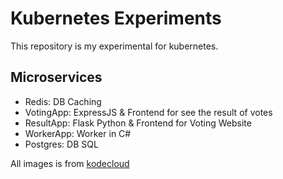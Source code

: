 # Kubernetes Experiments
This repository is my experimental for kubernetes.

## Microservices
- Redis: DB Caching
- VotingApp: ExpressJS & Frontend for see the result of votes
- ResultApp: Flask Python & Frontend for Voting Website
- WorkerApp: Worker in C#
- Postgres: DB SQL

All images is from [kodecloud](https://github.com/dockersamples/example-voting-app/tree/main)
